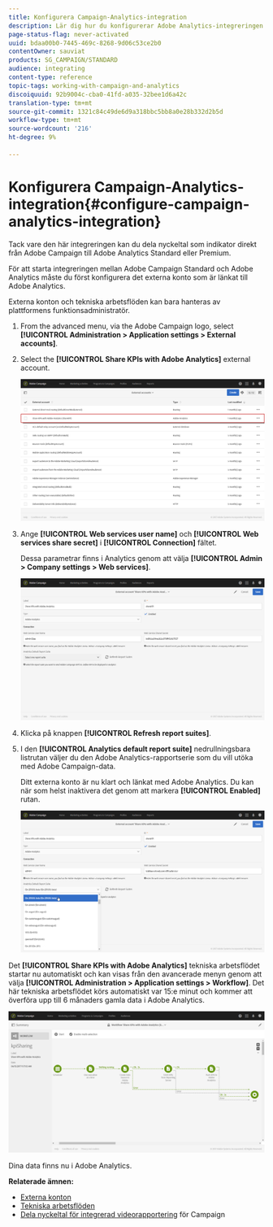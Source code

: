 ```yaml
---
title: Konfigurera Campaign-Analytics-integration
description: Lär dig hur du konfigurerar Adobe Analytics-integreringen för att börja mäta hur bra e-postleveransen är.
page-status-flag: never-activated
uuid: bdaa00b0-7445-469c-8268-9d06c53ce2b0
contentOwner: sauviat
products: SG_CAMPAIGN/STANDARD
audience: integrating
content-type: reference
topic-tags: working-with-campaign-and-analytics
discoiquuid: 92b9004c-cba0-41fd-a035-32bee1d6a42c
translation-type: tm+mt
source-git-commit: 1321c84c49de6d9a318bbc5bb8a0e28b332d2b5d
workflow-type: tm+mt
source-wordcount: '216'
ht-degree: 9%

---
```



# Konfigurera Campaign-Analytics-integration{#configure-campaign-analytics-integration}

Tack vare den här integreringen kan du dela nyckeltal som indikator direkt från Adobe Campaign till Adobe Analytics Standard eller Premium.

För att starta integreringen mellan Adobe Campaign Standard och Adobe Analytics måste du först konfigurera det externa konto som är länkat till Adobe Analytics.

Externa konton och tekniska arbetsflöden kan bara hanteras av plattformens funktionsadministratör.

1. From the advanced menu, via the Adobe Campaign logo, select **[!UICONTROL Administration > Application settings > External accounts]**.
1. Select the **[!UICONTROL Share KPIs with Adobe Analytics]** external account.

   ![](assets/analytics_2.png)

1. Ange **[!UICONTROL Web services user name]** och **[!UICONTROL Web services share secret]** i **[!UICONTROL Connection]** fältet.

   Dessa parametrar finns i Analytics genom att välja **[!UICONTROL Admin > Company settings > Web services]**.

   ![](assets/analytics_1.png)

1. Klicka på knappen **[!UICONTROL Refresh report suites]**.
1. I den **[!UICONTROL Analytics default report suite]** nedrullningsbara listrutan väljer du den Adobe Analytics-rapportserie som du vill utöka med Adobe Campaign-data.

   Ditt externa konto är nu klart och länkat med Adobe Analytics. Du kan när som helst inaktivera det genom att markera **[!UICONTROL Enabled]** rutan.

   ![](assets/analytics.png)

Det **[!UICONTROL Share KPIs with Adobe Analytics]** tekniska arbetsflödet startar nu automatiskt och kan visas från den avancerade menyn genom att välja **[!UICONTROL Administration > Application settings > Workflow]**. Det här tekniska arbetsflödet körs automatiskt var 15:e minut och kommer att överföra upp till 6 månaders gamla data i Adobe Analytics.

![](assets/analytics_3.png)

Dina data finns nu i Adobe Analytics.

**Relaterade ämnen:**

* [Externa konton](../../administration/using/external-accounts.md)
* [Tekniska arbetsflöden](../../administration/using/technical-workflows.md)
* [Dela nyckeltal för integrerad videorapportering](https://helpx.adobe.com/se/marketing-cloud/how-to/email-marketing.html) för Campaign

